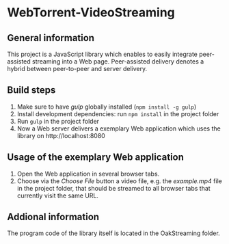 # WebTorrent-VideoStreaming

## General information
This project is a JavaScript library which enables to easily integrate peer-assisted streaming into a Web page.
Peer-assisted delivery denotes a hybrid between peer-to-peer and server delivery.


## Build steps
1. Make sure to have *gulp* globally installed (```npm install -g gulp```)
2. Install development dependencies: run ```npm install``` in the project folder
3. Run ```gulp``` in the project folder
4. Now a Web server delivers a exemplary Web application which uses the library on http://localhost:8080


## Usage of the exemplary Web application
1. Open the Web application in several browser tabs.
2. Choose via the *Choose File* button a video file, e.g. the *example.mp4* file in the project folder, that should be streamed to all browser tabs that currently visit the same URL.


## Addional information
The program code of the library itself is located in the OakStreaming folder.